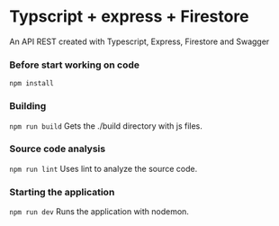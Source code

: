 # Typscript + express + Firestore
An API REST created with Typescript, Express, Firestore and Swagger

### Before start working on code
`npm install`

### Building
`npm run build`
Gets the ./build directory with js files.

### Source code analysis
`npm run lint`
Uses lint to analyze the source code.

### Starting the application
`npm run dev`
Runs the application with nodemon.
